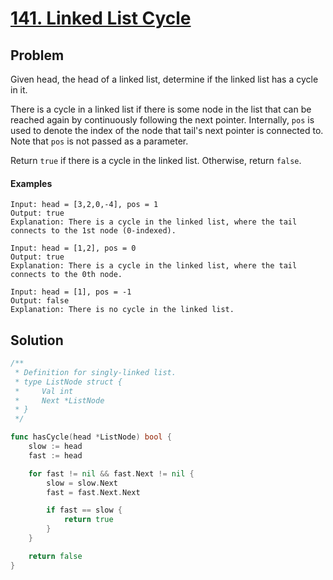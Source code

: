 # [141. Linked List Cycle](https://leetcode.com/problems/linked-list-cycle/)

## Problem

Given head, the head of a linked list, determine if the linked list has a cycle
in it.

There is a cycle in a linked list if there is some node in the list that can be
reached again by continuously following the next pointer. Internally, `pos` is
used to denote the index of the node that tail's next pointer is connected to.
Note that `pos` is not passed as a parameter.

Return `true` if there is a cycle in the linked list. Otherwise, return `false`.

#### Examples

```text
Input: head = [3,2,0,-4], pos = 1
Output: true
Explanation: There is a cycle in the linked list, where the tail connects to the 1st node (0-indexed).
```

```text
Input: head = [1,2], pos = 0
Output: true
Explanation: There is a cycle in the linked list, where the tail connects to the 0th node.
```

```text
Input: head = [1], pos = -1
Output: false
Explanation: There is no cycle in the linked list.
```

## Solution

```go
/**
 * Definition for singly-linked list.
 * type ListNode struct {
 *     Val int
 *     Next *ListNode
 * }
 */

func hasCycle(head *ListNode) bool {
    slow := head
    fast := head

    for fast != nil && fast.Next != nil {
        slow = slow.Next
        fast = fast.Next.Next

        if fast == slow {
            return true
        }
    }

    return false
}
```